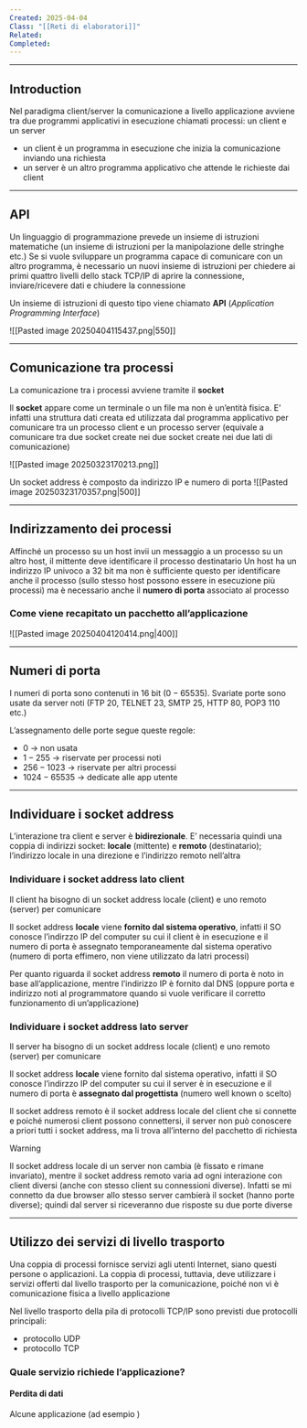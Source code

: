 ```yaml
---
Created: 2025-04-04
Class: "[[Reti di elaboratori]]"
Related: 
Completed:
---
```

---
## Introduction
Nel paradigma client/server la comunicazione a livello applicazione avviene tra due programmi applicativi in esecuzione chiamati processi: un client e un server
- un client è un programma in esecuzione che inizia la comunicazione inviando una richiesta
- un server è un altro programma applicativo che attende le richieste dai client

---
## API
Un linguaggio di programmazione prevede un insieme di istruzioni matematiche (un insieme di istruzioni per la manipolazione delle stringhe etc.)
Se si vuole sviluppare un programma capace di comunicare con un altro programma, è necessario un nuovi insieme di istruzioni per chiedere ai primi quattro livelli dello stack TCP/IP di aprire la connessione, inviare/ricevere dati e chiudere la connessione

Un insieme di istruzioni di questo tipo viene chiamato **API** (*Application Programming Interface*)

![[Pasted image 20250404115437.png|550]]

---
## Comunicazione tra processi
La comunicazione tra i processi avviene tramite il **socket**

Il **socket** appare come un terminale o un file ma non è un’entità fisica. E’ infatti una struttura dati creata ed utilizzata dal programma applicativo per comunicare tra un processo client e un processo server (equivale a comunicare tra due socket create nei due socket create nei due lati di comunicazione)

![[Pasted image 20250323170213.png]]

Un socket address è composto da indirizzo IP e numero di porta
![[Pasted image 20250323170357.png|500]]

---
## Indirizzamento dei processi
Affinché un processo su un host invii un messaggio a un processo su un altro host, il mittente deve identificare il processo destinatario
Un host ha un indirizzo IP univoco a $32\text{ bit}$ ma non è sufficiente questo per identificare anche il processo (sullo stesso host possono essere in esecuzione più processi) ma è necessario anche il **numero di porta** associato al processo

### Come viene recapitato un pacchetto all’applicazione
![[Pasted image 20250404120414.png|400]]

---
## Numeri di porta
I numeri di porta sono contenuti in $16 \text{ bit}$ ($0-65535$). Svariate porte sono usate da server noti (FTP 20, TELNET 23, SMTP 25, HTTP 80, POP3 110 etc.)

L’assegnamento delle porte segue queste regole:
- $0$ → non usata
- $1-255$ → riservate per processi noti
- $256-1023$ → riservate per altri processi
- $1024-65535$ → dedicate alle app utente

---
## Individuare i socket address
L’interazione tra client e server è **bidirezionale**. E’ necessaria quindi una coppia di indirizzi socket: **locale** (mittente) e **remoto** (destinatario); l’indirizzo locale in una direzione e l’indirizzo remoto nell’altra

### Individuare i socket address lato client
Il client ha bisogno di un socket address locale (client) e uno remoto (server) per comunicare

Il socket address **locale** viene **fornito dal sistema operativo**, infatti il SO conosce l’indirzzo IP del computer su cui il client è in esecuzione e il numero di porta è assegnato temporaneamente dal sistema operativo (numero di porta effimero, non viene utilizzato da latri processi)

Per quanto riguarda il socket address **remoto** il numero di porta è noto in base all’applicazione, mentre l’indirizzo IP è fornito dal DNS (oppure porta e indirizzo noti al programmatore quando si vuole verificare il corretto funzionamento di un’applicazione)

### Individuare i socket address lato server
Il server ha bisogno di un socket address locale (client) e uno remoto (server) per comunicare

Il socket address **locale** viene fornito dal sistema operativo, infatti il SO conosce l’indirzzo IP del computer su cui il server è in esecuzione e il numero di porta è **assegnato dal progettista** (numero well known o scelto)

Il socket address remoto è il socket address locale del client che si connette e poiché numerosi client possono connettersi, il server non può conoscere a priori tutti i socket address, ma li trova all’interno del pacchetto di richiesta

>[!warning]
>Il socket address locale di un server non cambia (è fissato e rimane invariato), mentre il socket address remoto varia ad ogni interazione con client diversi (anche con stesso client su connessioni diverse). Infatti se mi connetto da due browser allo stesso server cambierà il socket (hanno porte diverse); quindi dal server si riceveranno due risposte su due porte diverse

---
## Utilizzo dei servizi di livello trasporto
Una coppia di processi fornisce servizi agli utenti Internet, siano questi persone o applicazioni.
La coppia di processi, tuttavia, deve utilizzare i servizi offerti dal livello trasporto per la comunicazione, poiché non vi è comunicazione fisica a livello applicazione

Nel livello trasporto della pila di protocolli TCP/IP sono previsti due protocolli principali:
- protocollo UDP
- protocollo TCP

### Quale servizio richiede l’applicazione?
#### Perdita di dati
Alcune applicazione (ad esempio )